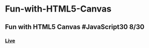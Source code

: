 # Fun-with-HTML5-Canvas
## Fun with HTML5 Canvas  #JavaScript30 8/30
### [Live](https://artanmerko.github.io/Fun-with-HTML5-Canvas/)
